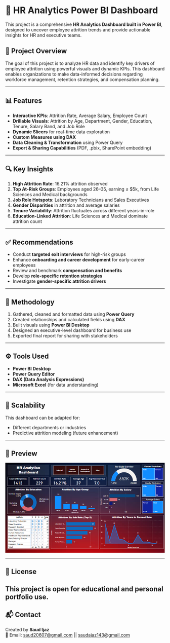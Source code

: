 # 🚀 HR Analytics Power BI Dashboard

This project is a comprehensive **HR Analytics Dashboard built in Power BI**, designed to uncover employee attrition trends and provide actionable insights for HR and executive teams.

## 📌 Project Overview

The goal of this project is to analyze HR data and identify key drivers of employee attrition using powerful visuals and dynamic KPIs. This dashboard enables organizations to make data-informed decisions regarding workforce management, retention strategies, and compensation planning.

---

## 📊 Features

- **Interactive KPIs**: Attrition Rate, Average Salary, Employee Count
- **Drillable Visuals**: Attrition by Age, Department, Gender, Education, Tenure, Salary Band, and Job Role
- **Dynamic Slicers** for real-time data exploration
- **Custom Measures using DAX**
- **Data Cleaning & Transformation** using Power Query
- **Export & Sharing Capabilities** (PDF, .pbix, SharePoint embedding)

---

## 🔍 Key Insights

1. **High Attrition Rate**: 16.21% attrition observed
2. **Top At-Risk Groups**: Employees aged 26–35, earning ≤ $5k, from Life Sciences and Medical backgrounds
3. **Job Role Hotspots**: Laboratory Technicians and Sales Executives
4. **Gender Disparities** in attrition and average salaries
5. **Tenure Variability**: Attrition fluctuates across different years-in-role
6. **Education-Linked Attrition**: Life Sciences and Medical dominate attrition count

---

## ✅ Recommendations

- Conduct **targeted exit interviews** for high-risk groups
- Enhance **onboarding and career development** for early-career employees
- Review and benchmark **compensation and benefits**
- Develop **role-specific retention strategies**
- Investigate **gender-specific attrition drivers**

---

## 🧠 Methodology

1. Gathered, cleaned and formatted data using **Power Query**
2. Created relationships and calculated fields using **DAX**
3. Built visuals using **Power BI Desktop**
4. Designed an executive-level dashboard for business use
5. Exported final report for sharing with stakeholders

---

## ⚙️ Tools Used

- **Power BI Desktop**
- **Power Query Editor**
- **DAX (Data Analysis Expressions)**
- **Microsoft Excel** (for data understanding)

---

## 🔁 Scalability

This dashboard can be adapted for:
- Different departments or industries
- Predictive attrition modeling (future enhancement)


---

## 📸 Preview

![Dashboard Screenshot](HR.PNG)

---

## 🤝 License

This project is open for educational and personal portfolio use.
---

## 📬 Contact

Created by **Saud Ijaz**  
📧 Email: saud20607@gmail.com || saudajaz143@gmail.com 
